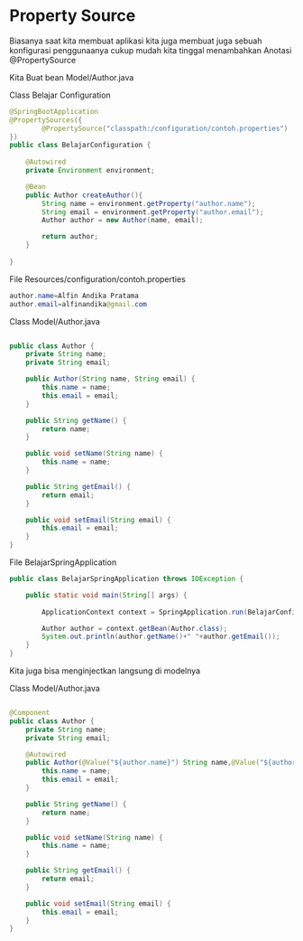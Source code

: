 # Property Source

Biasanya saat kita membuat aplikasi kita juga membuat juga sebuah konfigurasi
penggunaanya cukup mudah kita tinggal menambahkan Anotasi @PropertySource

Kita Buat bean Model/Author.java


Class Belajar Configuration
```java
@SpringBootApplication
@PropertySources({
        @PropertySource("classpath:/configuration/contoh.properties")
})
public class BelajarConfiguration {
    
    @Autowired
    private Environment environment;

    @Bean
    public Author createAuthor(){
        String name = environment.getProperty("author.name");
        String email = environment.getProperty("author.email");
        Author author = new Author(name, email);

        return author;
    }
    
}
```

File Resources/configuration/contoh.properties
```java
author.name=Alfin Andika Pratama
author.email=alfinandika@gmail.com
```


Class Model/Author.java
```java

public class Author {
    private String name;
    private String email;

    public Author(String name, String email) {
        this.name = name;
        this.email = email;
    }

    public String getName() {
        return name;
    }

    public void setName(String name) {
        this.name = name;
    }

    public String getEmail() {
        return email;
    }

    public void setEmail(String email) {
        this.email = email;
    }
}
```


File BelajarSpringApplication
```java
public class BelajarSpringApplication throws IOException {

	public static void main(String[] args) {
        
		ApplicationContext context = SpringApplication.run(BelajarConfiguration.class, args);

        Author author = context.getBean(Author.class);
		System.out.println(author.getName()+" "+author.getEmail());
    }
}
```

Kita juga bisa menginjectkan langsung di modelnya 

Class Model/Author.java
```java

@Component
public class Author {
    private String name;
    private String email;

    @Autowired
    public Author(@Value("${author.name}") String name,@Value("${author.email}") String email) {
        this.name = name;
        this.email = email;
    }

    public String getName() {
        return name;
    }

    public void setName(String name) {
        this.name = name;
    }

    public String getEmail() {
        return email;
    }

    public void setEmail(String email) {
        this.email = email;
    }
}
```